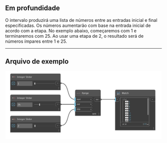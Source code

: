## Em profundidade
O intervalo produzirá uma lista de números entre as entradas inicial e final especificadas. Os números aumentarão com base na entrada inicial de acordo com a etapa. No exemplo abaixo, começaremos com 1 e terminaremos com 25. Ao usar uma etapa de 2, o resultado será de números ímpares entre 1 e 25.
___
## Arquivo de exemplo

![Range](./CoreNodeModels.Range_img.jpg)

